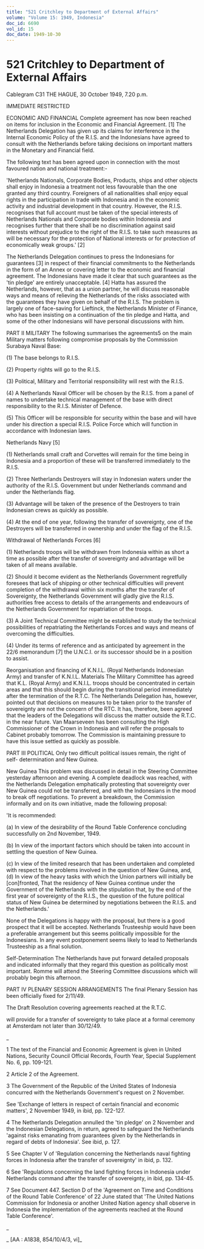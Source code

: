 ```yaml
---
title: "521 Critchley to Department of External Affairs"
volume: "Volume 15: 1949, Indonesia"
doc_id: 6690
vol_id: 15
doc_date: 1949-10-30
---
```


# 521 Critchley to Department of External Affairs

Cablegram C31 THE HAGUE, 30 October 1949, 7.20 p.m.

IMMEDIATE RESTRICTED

ECONOMIC AND FINANCIAL Complete agreement has now been reached on items for inclusion in the Economic and Financial Agreement. [1] The Netherlands Delegation has given up its claims for interference in the Internal Economic Policy of the R.I.S. and the Indonesians have agreed to consult with the Netherlands before taking decisions on important matters in the Monetary and Financial field.

The following text has been agreed upon in connection with the most favoured nation and national treatment:-

'Netherlands Nationals, Corporate Bodies, Products, ships and other objects shall enjoy in Indonesia a treatment not less favourable than the one granted any third country. Foreigners of all nationalities shall enjoy equal rights in the participation in trade with Indonesia and in the economic activity and industrial development in that country. However, the R.I.S. recognises that full account must be taken of the special interests of Netherlands Nationals and Corporate bodies within Indonesia and recognises further that there shall be no discrimination against said interests without prejudice to the right of the R.I.S. to take such measures as will be necessary for the protection of National interests or for protection of economically weak groups.' [2]

The Netherlands Delegation continues to press the Indonesians for guarantees [3] in respect of their financial commitments to the Netherlands in the form of an Annex or covering letter to the economic and financial agreement. The Indonesians have made it clear that such guarantees as the 'tin pledge' are entirely unacceptable. [4] Hatta has assured the Netherlands, however, that as a union partner, he will discuss reasonable ways and means of relieving the Netherlands of the risks associated with the guarantees they have given on behalf of the R.I.S. The problem is largely one of face-saving for Lieftinck, the Netherlands Minister of Finance, who has been insisting on a continuation of the tin pledge and Hatta, and some of the other Indonesians will have personal discussions with him.

PART II MILITARY The following summarises the agreements5 on the main Military matters following compromise proposals by the Commission Surabaya Naval Base:

(1) The base belongs to R.I.S.

(2) Property rights will go to the R.I.S.

(3) Political, Military and Territorial responsibility will rest with the R.I.S.

(4) A Netherlands Naval Officer will be chosen by the R.I.S. from a panel of names to undertake technical management of the base with direct responsibility to the R.I.S. Minister of Defence.

(5) This Officer will be responsible for security within the base and will have under his direction a special R.I.S. Police Force which will function in accordance with Indonesian laws.

Netherlands Navy [5]

(1) Netherlands small craft and Corvettes will remain for the time being in Indonesia and a proportion of these will be transferred immediately to the R.I.S.

(2) Three Netherlands Destroyers will stay in Indonesian waters under the authority of the R.I.S. Government but under Netherlands command and under the Netherlands flag.

(3) Advantage will be taken of the presence of the Destroyers to train Indonesian crews as quickly as possible.

(4) At the end of one year, following the transfer of sovereignty, one of the Destroyers will be transferred in ownership and under the flag of the R.I.S.

Withdrawal of Netherlands Forces [6]

(1) Netherlands troops will be withdrawn from Indonesia within as short a time as possible after the transfer of sovereignty and advantage will be taken of all means available.

(2) Should it become evident as the Netherlands Government regretfully foresees that lack of shipping or other technical difficulties will prevent completion of the withdrawal within six months after the transfer of Sovereignty, the Netherlands Government will gladly give the R.I.S. authorities free access to details of the arrangements and endeavours of the Netherlands Government for repatriation of the troops.

(3) A Joint Technical Committee might be established to study the technical possibilities of repatriating the Netherlands Forces and ways and means of overcoming the difficulties.

(4) Under its terms of reference and as anticipated by agreement in the 22/6 memorandum [7] the U.N.C.I. or its successor should be in a position to assist.

Reorganisation and financing of K.N.I.L. (Royal Netherlands Indonesian Army) and transfer of K.N.I.L. Materials The Military Committee has agreed that K.L. (Royal Army) and K.N.I.L. troops should be concentrated in certain areas and that this should begin during the transitional period immediately after the termination of the R.T.C. The Netherlands Delegation has, however, pointed out that decisions on measures to be taken prior to the transfer of sovereignty are not the concern of the RTC. It has, therefore, been agreed that the leaders of the Delegations will discuss the matter outside the R.T.C. in the near future. Van Maarseveen has been consulting the High Commissioner of the Crown in Indonesia and will refer the proposals to Cabinet probably tomorrow. The Commission is maintaining pressure to have this issue settled as quickly as possible.

PART III POLITICAL Only two difficult political issues remain, the right of self- determination and New Guinea.

New Guinea This problem was discussed in detail in the Steering Committee yesterday afternoon and evening. A complete deadlock was reached, with the Netherlands Delegation emphatically protesting that sovereignty over New Guinea could not be transferred, and with the Indonesians in the mood to break off negotiations. To prevent a breakdown, the Commission informally and on its own initiative, made the following proposal:

'It is recommended:

(a) In view of the desirability of the Round Table Conference concluding successfully on 2nd November, 1949.

(b) In view of the important factors which should be taken into account in settling the question of New Guinea.

(c) In view of the limited research that has been undertaken and completed with respect to the problems involved in the question of New Guinea, and, (d) In view of the heavy tasks with which the Union partners will initially be [con]fronted, That the residency of New Guinea continue under the Government of the Netherlands with the stipulation that, by the end of the first year of sovereignty of the R.I.S., the question of the future political status of New Guinea be determined by negotiations between the R.I.S. and the Netherlands.'

None of the Delegations is happy with the proposal, but there is a good prospect that it will be accepted. Netherlands Trusteeship would have been a preferable arrangement but this seems politically impossible for the Indonesians. In any event postponement seems likely to lead to Netherlands Trusteeship as a final solution.

Self-Determination The Netherlands have put forward detailed proposals and indicated informally that they regard this question as politically most important. Romme will attend the Steering Committee discussions which will probably begin this afternoon.

PART IV PLENARY SESSION ARRANGEMENTS The final Plenary Session has been officially fixed for 2/11/49.

The Draft Resolution covering agreements reached at the R.T.C.

will provide for a transfer of sovereignty to take place at a formal ceremony at Amsterdam not later than 30/12/49.

_

1 The text of the Financial and Economic Agreement is given in United Nations, Security Council Official Records, Fourth Year, Special Supplement No. 6, pp. 109-121.

2 Article 2 of the Agreement.

3 The Government of the Republic of the United States of Indonesia concurred with the Netherlands Government's request on 2 November.

See 'Exchange of letters in respect of certain financial and economic matters', 2 November 1949, in ibid, pp. 122-127.

4 The Netherlands Delegation annulled the 'tin pledge' on 2 November and the Indonesian Delegations, in return, agreed to safeguard the Netherlands 'against risks emanating from guarantees given by the Netherlands in regard of debts of Indonesia'. See ibid, p. 127.

5 See Chapter V of 'Regulation concerning the Netherlands naval fighting forces in Indonesia after the transfer of sovereignty' in ibid, p. 132.

6 See 'Regulations concerning the land fighting forces in Indonesia under Netherlands command after the transfer of sovereignty, in ibid, pp. 134-45.

7 See Document 447. Section D of the 'Agreement on Time and Conditions of the Round Table Conference' of 22 June stated that 'The United Nations Commission for Indonesia or another United Nation agency shall observe in Indonesia the implementation of the agreements reached at the Round Table Conference'.

_

_ [AA : A1838, 854/10/4/3, vi]_
